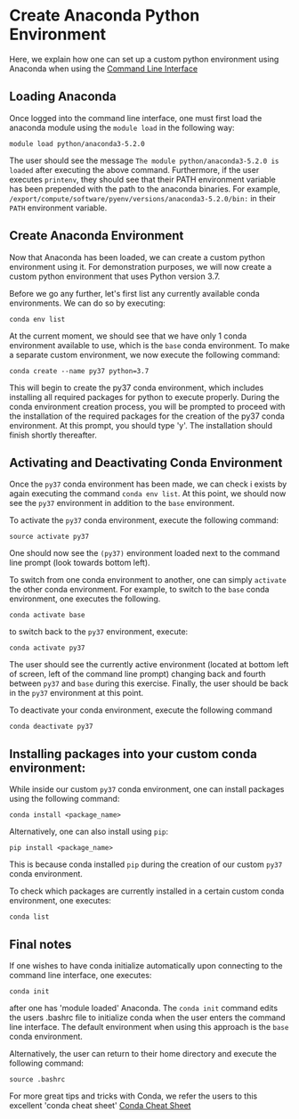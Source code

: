 # Create Anaconda Python Environment

Here, we explain how one can set up a custom python environment using Anaconda when using the [Command Line Interface](../overview.md)

## Loading Anaconda

Once logged into the command line interface, one must first load the anaconda module using the `module load` in the following way:

`module load python/anaconda3-5.2.0`

The user should see the message `The module python/anaconda3-5.2.0 is loaded` after executing the above command.
Furthermore, if the user executes `printenv`, they should see that their PATH environment variable has been prepended 
with the path to the anaconda binaries. For example, `/export/compute/software/pyenv/versions/anaconda3-5.2.0/bin:` 
in their `PATH` environment variable.

## Create Anaconda Environment

Now that Anaconda has been loaded, we can create a custom python environment using it. For demonstration purposes, we will now
create a custom python environment that uses Python version 3.7.

Before we go any further, let's first list any currently available conda environments. We can do so by executing:

`conda env list`

At the current moment, we should see that we have only 1 conda environment available to use, which is the `base` 
conda environment. To make a separate custom environment, we now execute the following command:

`conda create --name py37 python=3.7`

This will begin to create the py37 conda environment, which includes installing all required packages for python to 
execute properly. During the conda environment creation process, you will be prompted to proceed with the installation 
of the required packages for the creation of the py37 conda environment. At this prompt, you should type 'y'. The 
installation should finish shortly thereafter.

## Activating and Deactivating Conda Environment

Once the `py37` conda environment has been made, we can check i exists by again executing the command `conda env list`.
At this point, we should now see the `py37` environment in addition to the `base` environment. 

To activate the `py37` conda environment, execute the following command:

`source activate py37`

One should now see the `(py37)` environment loaded next to the command line prompt (look towards bottom left).

To switch from one conda environment to another, one can simply `activate` the other conda environment. For example,
to switch to the `base` conda environment, one executes the following.

`conda activate base`

to switch back to the `py37` environment, execute:

`conda activate py37`

The user should see the currently active environment (located at bottom left of screen, left of the command line prompt)
changing back and fourth between `py37` and `base` during this exercise. Finally, the user should be back in the `py37`
environment at this point.

To deactivate your conda environment, execute the following command

`conda deactivate py37`

## Installing packages into your custom conda environment:

While inside our custom `py37` conda environment, one can install packages using the following command:

`conda install <package_name>`

Alternatively, one can also install using `pip`:

`pip install <package_name>`

This is because conda installed `pip` during the creation of our custom `py37` conda environment.

To check which packages are currently installed in a certain custom conda environment, one executes:

`conda list`

## Final notes

If one wishes to have conda initialize automatically upon connecting to the command line interface, one executes:

`conda init`

after one has 'module loaded' Anaconda. The `conda init` command edits the users .bashrc file to initialize conda
when the user enters the command line interface. The default environment when using this approach is the `base`
conda environment.

Alternatively, the user can return to their home directory and execute the following command:

`source .bashrc`

For more great tips and tricks with Conda, we refer the users to this excellent 'conda cheat sheet'
[Conda Cheat Sheet](https://docs.conda.io/projects/conda/en/4.6.0/_downloads/52a95608c49671267e40c689e0bc00ca/conda-cheatsheet.pdf)
